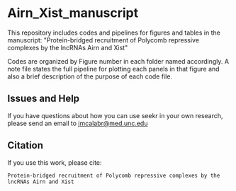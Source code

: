 # Airn_Xist_manuscript

This repository includes codes and pipelines for figures and tables in the manuscript: "Protein-bridged recruitment of Polycomb repressive complexes by the lncRNAs Airn and Xist"

Codes are organized by Figure number in each folder named accordingly. A note file states the full pipeline for plotting each panels in that figure and also a brief description of the purpose of each code file.

## Issues and Help

If you have questions about how you can use seekr in your own research, please send an email to jmcalabr@med.unc.edu

## Citation

If you use this work, please cite:

```
Protein-bridged recruitment of Polycomb repressive complexes by the lncRNAs Airn and Xist
```
